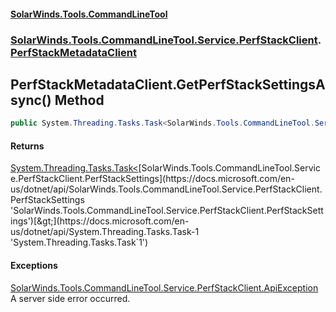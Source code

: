 #### [SolarWinds.Tools.CommandLineTool](index.md 'index')
### [SolarWinds.Tools.CommandLineTool.Service.PerfStackClient](index.md#SolarWinds.Tools.CommandLineTool.Service.PerfStackClient 'SolarWinds.Tools.CommandLineTool.Service.PerfStackClient').[PerfStackMetadataClient](PerfStackMetadataClient.md 'SolarWinds.Tools.CommandLineTool.Service.PerfStackClient.PerfStackMetadataClient')

## PerfStackMetadataClient.GetPerfStackSettingsAsync() Method

```csharp
public System.Threading.Tasks.Task<SolarWinds.Tools.CommandLineTool.Service.PerfStackClient.PerfStackSettings> GetPerfStackSettingsAsync();
```

#### Returns
[System.Threading.Tasks.Task&lt;](https://docs.microsoft.com/en-us/dotnet/api/System.Threading.Tasks.Task-1 'System.Threading.Tasks.Task`1')[SolarWinds.Tools.CommandLineTool.Service.PerfStackClient.PerfStackSettings](https://docs.microsoft.com/en-us/dotnet/api/SolarWinds.Tools.CommandLineTool.Service.PerfStackClient.PerfStackSettings 'SolarWinds.Tools.CommandLineTool.Service.PerfStackClient.PerfStackSettings')[&gt;](https://docs.microsoft.com/en-us/dotnet/api/System.Threading.Tasks.Task-1 'System.Threading.Tasks.Task`1')

#### Exceptions

[SolarWinds.Tools.CommandLineTool.Service.PerfStackClient.ApiException](https://docs.microsoft.com/en-us/dotnet/api/SolarWinds.Tools.CommandLineTool.Service.PerfStackClient.ApiException 'SolarWinds.Tools.CommandLineTool.Service.PerfStackClient.ApiException')  
A server side error occurred.
